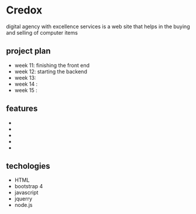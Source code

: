 # Credox
digital agency with excellence services is a web site that helps in the buying and selling of computer items 

## project plan 

- week 11:  finishing the front end 
- week 12: starting the backend 
- week 13: 
- week 14 : 
- week 15 :

## features 

-
-
-
-
-

## techologies

- HTML 
- bootstrap 4
- javascript 
- jquerry 
- node.js 
